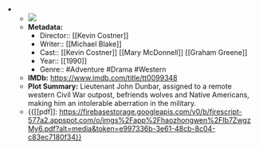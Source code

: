 - 
    - ![](https://m.media-amazon.com/images/M/MV5BMTY3OTI5NDczN15BMl5BanBnXkFtZTcwNDA0NDY3Mw@@._V1_SX300.jpg)  
    - **Metadata:**
        - Director:: [[Kevin Costner]]
        - Writer:: [[Michael Blake]]
        - Cast:: [[Kevin Costner]] [[Mary McDonnell]] [[Graham Greene]]
        - Year:: [[1990]]
        - Genre:: #Adventure #Drama #Western
    - **IMDb:** https://www.imdb.com/title/tt0099348
    - **Plot Summary:** Lieutenant John Dunbar, assigned to a remote western Civil War outpost, befriends wolves and Native Americans, making him an intolerable aberration in the military.
    - {{[[pdf]]: https://firebasestorage.googleapis.com/v0/b/firescript-577a2.appspot.com/o/imgs%2Fapp%2Fhaozhongwen%2FIb7ZwgzMy6.pdf?alt=media&token=e997336b-3e61-48cb-8c04-c83ec7180f34}}
